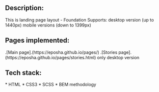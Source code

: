 <h2>Description:</h2>

This is landing page layout - Foundation
Supports: desktop version (up to 1440px)
          mobile versions (down to 1399px)

<h2>Pages implemented:</h2>
.[Main page].(https://eposha.github.io/pages/) 
.[Stories page].(https://eposha.github.io/pages/stories.html) only desktop version

<h2>Tech stack:</h2>
* HTML
* CSS3
* SCSS
* BEM methodology


